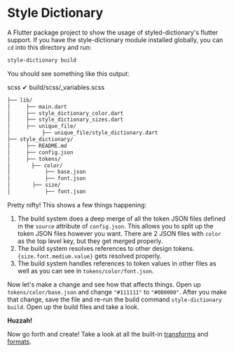 # Style Dictionary

A Flutter package project to show the usage of styled-dictionary's flutter support.
If you have the style-dictionary module installed globally, you can `cd` into this directory and run:

```bash
style-dictionary build
```

You should see something like this output:

scss
✔︎  build/scss/_variables.scss

```txt
├── lib/
│     ├── main.dart
│     ├── style_dictionary_color.dart
│     ├── style_dictionary_sizes.dart
│     ├── unique_file/
│          ├── unique_file/style_dictionary.dart
├── style_dictionary/
│     ├── README.md
│     ├── config.json
│     ├── tokens/
│   　  ├── color/
│           ├── base.json
│           ├── font.json
│       ├── size/
│           ├── font.json
```

Pretty nifty! This shows a few things happening:

1. The build system does a deep merge of all the token JSON files defined in the `source` attribute of `config.json`. This allows you to split up the token JSON files however you want. There are 2 JSON files with `color` as the top level key, but they get merged properly.
1. The build system resolves references to other design tokens. `{size.font.medium.value}` gets resolved properly.
1. The build system handles references to token values in other files as well as you can see in `tokens/color/font.json`.

Now let's make a change and see how that affects things. Open up `tokens/color/base.json` and change `"#111111"` to `"#000000"`. After you make that change, save the file and re-run the build command `style-dictionary build`. Open up the build files and take a look.

**Huzzah!**

Now go forth and create! Take a look at all the built-in [transforms](https://amzn.github.io/style-dictionary/#/transforms?id=pre-defined-transforms) and [formats](https://amzn.github.io/style-dictionary/#/formats?id=pre-defined-formats).
